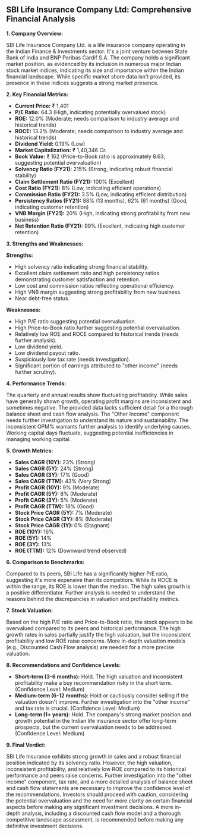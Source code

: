 ## SBI Life Insurance Company Ltd: Comprehensive Financial Analysis

**1. Company Overview:**

SBI Life Insurance Company Ltd. is a life insurance company operating in the Indian Finance & Investments sector.  It's a joint venture between State Bank of India and BNP Paribas Cardif S.A.  The company holds a significant market position, as evidenced by its inclusion in numerous major Indian stock market indices, indicating its size and importance within the Indian financial landscape.  While specific market share data isn't provided, its presence in these indices suggests a strong market presence.


**2. Key Financial Metrics:**

* **Current Price:** ₹ 1,401
* **P/E Ratio:** 64.3 (High, indicating potentially overvalued stock)
* **ROE:** 12.0% (Moderate; needs comparison to industry average and historical trends)
* **ROCE:** 13.2% (Moderate; needs comparison to industry average and historical trends)
* **Dividend Yield:** 0.19% (Low)
* **Market Capitalization:** ₹ 1,40,346 Cr.
* **Book Value:** ₹ 162 (Price-to-Book ratio is approximately 8.63, suggesting potential overvaluation)
* **Solvency Ratio (FY21):** 215% (Strong, indicating robust financial stability)
* **Claim Settlement Ratio (FY21):** 100% (Excellent)
* **Cost Ratio (FY21):** 8% (Low, indicating efficient operations)
* **Commission Ratio (FY21):** 3.5% (Low, indicating efficient distribution)
* **Persistency Ratios (FY21):** 88% (13 months), 62% (61 months) (Good, indicating customer retention)
* **VNB Margin (FY21):** 20% (High, indicating strong profitability from new business)
* **Net Retention Ratio (FY21):** 99% (Excellent, indicating high customer retention)


**3. Strengths and Weaknesses:**

**Strengths:**

* High solvency ratio indicating strong financial stability.
* Excellent claim settlement ratio and high persistency ratios demonstrating customer satisfaction and retention.
* Low cost and commission ratios reflecting operational efficiency.
* High VNB margin suggesting strong profitability from new business.
* Near debt-free status.


**Weaknesses:**

* High P/E ratio suggesting potential overvaluation.
* High Price-to-Book ratio further suggesting potential overvaluation.
* Relatively low ROE and ROCE compared to historical trends (needs further analysis).
* Low dividend yield.
* Low dividend payout ratio.
* Suspiciously low tax rate (needs investigation).
* Significant portion of earnings attributed to "other income" (needs further scrutiny).


**4. Performance Trends:**

The quarterly and annual results show fluctuating profitability. While sales have generally shown growth, operating profit margins are inconsistent and sometimes negative.  The provided data lacks sufficient detail for a thorough balance sheet and cash flow analysis.  The "Other Income" component needs further investigation to understand its nature and sustainability.  The inconsistent OPM% warrants further analysis to identify underlying causes.  Working capital days fluctuate, suggesting potential inefficiencies in managing working capital.


**5. Growth Metrics:**

* **Sales CAGR (10Y):** 23% (Strong)
* **Sales CAGR (5Y):** 24% (Strong)
* **Sales CAGR (3Y):** 17% (Good)
* **Sales CAGR (TTM):** 43% (Very Strong)
* **Profit CAGR (10Y):** 9% (Moderate)
* **Profit CAGR (5Y):** 6% (Moderate)
* **Profit CAGR (3Y):** 5% (Moderate)
* **Profit CAGR (TTM):** 18% (Good)
* **Stock Price CAGR (5Y):** 7% (Moderate)
* **Stock Price CAGR (3Y):** 8% (Moderate)
* **Stock Price CAGR (1Y):** 0% (Stagnant)
* **ROE (10Y):** 16%
* **ROE (5Y):** 14%
* **ROE (3Y):** 13%
* **ROE (TTM):** 12%  (Downward trend observed)


**6. Comparison to Benchmarks:**

Compared to its peers, SBI Life has a significantly higher P/E ratio, suggesting it's more expensive than its competitors.  While its ROCE is within the range, its ROE is lower than the median.  The high sales growth is a positive differentiator.  Further analysis is needed to understand the reasons behind the discrepancies in valuation and profitability metrics.


**7. Stock Valuation:**

Based on the high P/E ratio and Price-to-Book ratio, the stock appears to be overvalued compared to its peers and historical performance.  The high growth rates in sales partially justify the high valuation, but the inconsistent profitability and low ROE raise concerns.  More in-depth valuation models (e.g., Discounted Cash Flow analysis) are needed for a more precise valuation.


**8. Recommendations and Confidence Levels:**

* **Short-term (3-6 months):** Hold.  The high valuation and inconsistent profitability make a buy recommendation risky in the short term.  (Confidence Level: Medium)
* **Medium-term (6-12 months):** Hold or cautiously consider selling if the valuation doesn't improve.  Further investigation into the "other income" and tax rate is crucial. (Confidence Level: Medium)
* **Long-term (1+ years):**  Hold.  The company's strong market position and growth potential in the Indian life insurance sector offer long-term prospects, but the current overvaluation needs to be addressed. (Confidence Level: Medium)


**9. Final Verdict:**

SBI Life Insurance exhibits strong growth in sales and a robust financial position indicated by its solvency ratio. However, the high valuation, inconsistent profitability, and relatively low ROE compared to its historical performance and peers raise concerns.  Further investigation into the "other income" component, tax rate, and a more detailed analysis of balance sheet and cash flow statements are necessary to improve the confidence level of the recommendations.  Investors should proceed with caution, considering the potential overvaluation and the need for more clarity on certain financial aspects before making any significant investment decisions.  A more in-depth analysis, including a discounted cash flow model and a thorough competitive landscape assessment, is recommended before making any definitive investment decisions.
